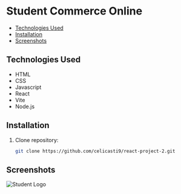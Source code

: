 # Student Commerce Online


- [Technologies Used](#technologies)
- [Installation](#installation)
- [Screenshots](#screenshots)


## Technologies Used

- HTML
- CSS
- Javascript
- React
- Vite
- Node.js

## Installation

1. Clone repository:

   ```bash
   git clone https://github.com/celicasti9/react-project-2.git

## Screenshots
   ![Student Logo](src/assets/images/screenshot.png)
